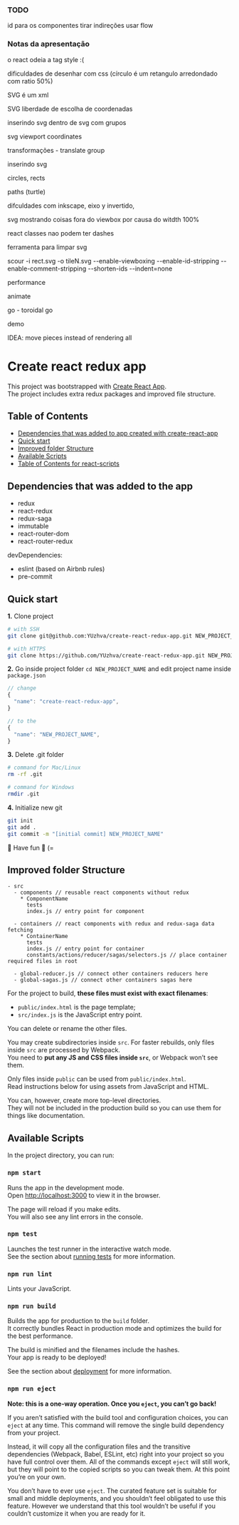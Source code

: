 ### TODO

id para os componentes
tirar indireções
usar flow

### Notas da apresentação

o react odeia a tag style :(

dificuldades de desenhar com css (círculo é um retangulo arredondado com ratio 50%)

SVG é um xml

SVG liberdade de escolha de coordenadas

inserindo svg dentro de svg com grupos

svg viewport coordinates

transformações - translate group

inserindo svg 

circles, rects

paths (turtle)

difculdades com inkscape, eixo y invertido, 

svg mostrando coisas fora do viewbox por causa do witdth 100%

react classes nao podem ter dashes

ferramenta para limpar svg

scour -i rect.svg -o tileN.svg --enable-viewboxing --enable-id-stripping --enable-comment-stripping --shorten-ids --indent=none

performance

animate

go - toroidal go

demo

IDEA: move pieces instead of rendering all


# Create react redux app
This project was bootstrapped with [Create React App](https://github.com/facebookincubator/create-react-app).<br>
The project includes extra redux packages and improved file structure.

## Table of Contents
- [Dependencies that was added to app created with create-react-app](#dependencies-that-was-added-to-the-app)
- [Quick start](#quick-start)
- [Improved folder Structure](#improved-folder-structure)
- [Available Scripts](#available-scripts)
- [Table of Contents for react-scripts](
  https://github.com/facebookincubator/create-react-app/blob/master/packages/react-scripts/template/README.md)

## Dependencies that was added to the app
- redux
- react-redux
- redux-saga
- immutable
- react-router-dom
- react-router-redux

devDependencies:
- eslint (based on Airbnb rules)
- pre-commit

## Quick start
**1.** Clone project
```bash
# with SSH
git clone git@github.com:YUzhva/create-react-redux-app.git NEW_PROJECT_NAME

# with HTTPS
git clone https://github.com/YUzhva/create-react-redux-app.git NEW_PROJECT_NAME
```

**2.** Go inside project folder `cd NEW_PROJECT_NAME` and edit project name inside `package.json`
```javascript
// change
{
  "name": "create-react-redux-app",  
}

// to the
{
  "name": "NEW_PROJECT_NAME",  
}
```

**3.** Delete .git folder
```bash
# command for Mac/Linux
rm -rf .git

# command for Windows
rmdir .git
```

**4.** Initialize new git
```bash
git init
git add .
git commit -m "[initial commit] NEW_PROJECT_NAME"
```

:beer: Have fun :beer: (=

## Improved folder Structure

```
- src
  - components // reusable react components without redux
    * ComponentName
      tests
      index.js // entry point for component

  - containers // react components with redux and redux-saga data fetching
    * ContainerName
      tests
      index.js // entry point for container
      constants/actions/reducer/sagas/selectors.js // place container required files in root

  - global-reducer.js // connect other containers reducers here
  - global-sagas.js // connect other containers sagas here
```

For the project to build, **these files must exist with exact filenames**:

* `public/index.html` is the page template;
* `src/index.js` is the JavaScript entry point.

You can delete or rename the other files.

You may create subdirectories inside `src`. For faster rebuilds, only files inside `src` are processed by Webpack.<br>
You need to **put any JS and CSS files inside `src`**, or Webpack won’t see them.

Only files inside `public` can be used from `public/index.html`.<br>
Read instructions below for using assets from JavaScript and HTML.

You can, however, create more top-level directories.<br>
They will not be included in the production build so you can use them for things like documentation.

## Available Scripts

In the project directory, you can run:

### `npm start`

Runs the app in the development mode.<br>
Open [http://localhost:3000](http://localhost:3000) to view it in the browser.

The page will reload if you make edits.<br>
You will also see any lint errors in the console.

### `npm test`

Launches the test runner in the interactive watch mode.<br>
See the section about [running tests](#running-tests) for more information.

### `npm run lint`
Lints your JavaScript.

### `npm run build`

Builds the app for production to the `build` folder.<br>
It correctly bundles React in production mode and optimizes the build for the best performance.

The build is minified and the filenames include the hashes.<br>
Your app is ready to be deployed!

See the section about [deployment](#deployment) for more information.

### `npm run eject`

**Note: this is a one-way operation. Once you `eject`, you can’t go back!**

If you aren’t satisfied with the build tool and configuration choices, you can `eject` at any time. This command will remove the single build dependency from your project.

Instead, it will copy all the configuration files and the transitive dependencies (Webpack, Babel, ESLint, etc) right into your project so you have full control over them. All of the commands except `eject` will still work, but they will point to the copied scripts so you can tweak them. At this point you’re on your own.

You don’t have to ever use `eject`. The curated feature set is suitable for small and middle deployments, and you shouldn’t feel obligated to use this feature. However we understand that this tool wouldn’t be useful if you couldn’t customize it when you are ready for it.
